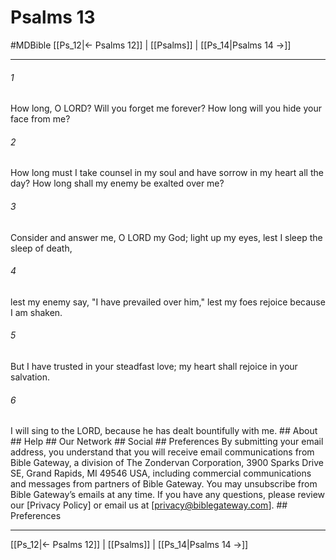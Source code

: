 # Psalms 13
#MDBible
[[Ps_12|← Psalms 12]] | [[Psalms]] | [[Ps_14|Psalms 14 →]]

***


###### 1 
How long, O LORD? Will you forget me forever? How long will you hide your face from me? 

###### 2 
How long must I take counsel in my soul and have sorrow in my heart all the day? How long shall my enemy be exalted over me? 

###### 3 
Consider and answer me, O LORD my God; light up my eyes, lest I sleep the sleep of death, 

###### 4 
lest my enemy say, "I have prevailed over him," lest my foes rejoice because I am shaken. 

###### 5 
But I have trusted in your steadfast love; my heart shall rejoice in your salvation. 

###### 6 
I will sing to the LORD, because he has dealt bountifully with me. ## About ## Help ## Our Network ## Social ## Preferences By submitting your email address, you understand that you will receive email communications from Bible Gateway, a division of The Zondervan Corporation, 3900 Sparks Drive SE, Grand Rapids, MI 49546 USA, including commercial communications and messages from partners of Bible Gateway. You may unsubscribe from Bible Gateway&rsquo;s emails at any time. If you have any questions, please review our [Privacy Policy] or email us at [privacy@biblegateway.com]. ## Preferences

***

[[Ps_12|← Psalms 12]] | [[Psalms]] | [[Ps_14|Psalms 14 →]]
